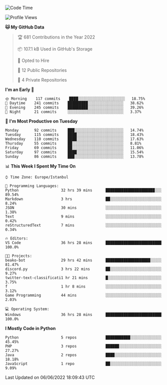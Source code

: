 <!--START_SECTION:waka-->
![Code Time](http://img.shields.io/badge/Code%20Time-293%20hrs%2041%20mins-blue)

![Profile Views](http://img.shields.io/badge/Profile%20Views-0-blue)

**🐱 My GitHub Data** 

> 🏆 681 Contributions in the Year 2022
 > 
> 📦 107.1 kB Used in GitHub's Storage 
 > 
> 💼 Opted to Hire
 > 
> 📜 12 Public Repositories 
 > 
> 🔑 4 Private Repositories  
 > 
**I'm an Early 🐤** 

```text
🌞 Morning    117 commits    ████░░░░░░░░░░░░░░░░░░░░░   18.75% 
🌆 Daytime    241 commits    █████████░░░░░░░░░░░░░░░░   38.62% 
🌃 Evening    245 commits    █████████░░░░░░░░░░░░░░░░   39.26% 
🌙 Night      21 commits     ░░░░░░░░░░░░░░░░░░░░░░░░░   3.37%

```
📅 **I'm Most Productive on Tuesday** 

```text
Monday       92 commits     ███░░░░░░░░░░░░░░░░░░░░░░   14.74% 
Tuesday      115 commits    ████░░░░░░░░░░░░░░░░░░░░░   18.43% 
Wednesday    110 commits    ████░░░░░░░░░░░░░░░░░░░░░   17.63% 
Thursday     55 commits     ██░░░░░░░░░░░░░░░░░░░░░░░   8.81% 
Friday       69 commits     ██░░░░░░░░░░░░░░░░░░░░░░░   11.06% 
Saturday     97 commits     ████░░░░░░░░░░░░░░░░░░░░░   15.54% 
Sunday       86 commits     ███░░░░░░░░░░░░░░░░░░░░░░   13.78%

```


📊 **This Week I Spent My Time On** 

```text
⌚︎ Time Zone: Europe/Istanbul

💬 Programming Languages: 
Python                   32 hrs 39 mins      ██████████████████████░░░   89.54% 
Markdown                 3 hrs               ██░░░░░░░░░░░░░░░░░░░░░░░   8.24% 
JSON                     30 mins             ░░░░░░░░░░░░░░░░░░░░░░░░░   1.38% 
Text                     9 mins              ░░░░░░░░░░░░░░░░░░░░░░░░░   0.42% 
reStructuredText         7 mins              ░░░░░░░░░░░░░░░░░░░░░░░░░   0.34%

🔥 Editors: 
VS Code                  36 hrs 28 mins      █████████████████████████   100.0%

🐱‍💻 Projects: 
beako-bot                29 hrs 42 mins      ████████████████████░░░░░   81.47% 
discord.py               3 hrs 22 mins       ██░░░░░░░░░░░░░░░░░░░░░░░   9.27% 
twitter-text-classificati1 hr 21 mins        █░░░░░░░░░░░░░░░░░░░░░░░░   3.75% 
f                        1 hr 8 mins         ░░░░░░░░░░░░░░░░░░░░░░░░░   3.12% 
Game Programming         44 mins             ░░░░░░░░░░░░░░░░░░░░░░░░░   2.03%

💻 Operating System: 
Windows                  36 hrs 28 mins      █████████████████████████   100.0%

```

**I Mostly Code in Python** 

```text
Python                   5 repos             ███████████░░░░░░░░░░░░░░   45.45% 
PHP                      3 repos             ██████░░░░░░░░░░░░░░░░░░░   27.27% 
Java                     2 repos             ████░░░░░░░░░░░░░░░░░░░░░   18.18% 
JavaScript               1 repo              ██░░░░░░░░░░░░░░░░░░░░░░░   9.09%

```



 Last Updated on 06/06/2022 18:09:43 UTC
<!--END_SECTION:waka-->

<!--
**3nws/3nws** is a ✨ _special_ ✨ repository because its `README.md` (this file) appears on your GitHub profile.

Here are some ideas to get you started:

- 🔭 I’m currently working on ...
- 🌱 I’m currently learning ...
- 👯 I’m looking to collaborate on ...
- 🤔 I’m looking for help with ...
- 💬 Ask me about ...
- 📫 How to reach me: ...
- 😄 Pronouns: ...
- ⚡ Fun fact: ...
-->
